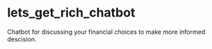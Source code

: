 # lets_get_rich_chatbot
Chatbot for discussing your financial choices to make more informed descision.
